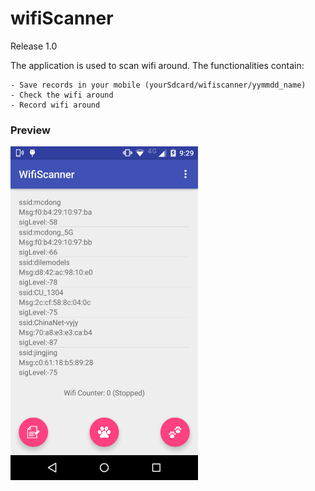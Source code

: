 # wifiScanner

Release 1.0

The application is used to scan wifi around. The functionalities contain:

	- Save records in your mobile (yourSdcard/wifiscanner/yymmdd_name)
	- Check the wifi around
	- Record wifi around

### Preview

<img src="./doc/homepage.png" alt="Homepage" width="300px"/>
